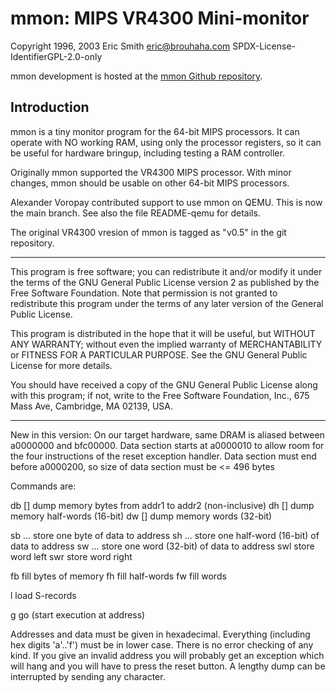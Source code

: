 # mmon: MIPS VR4300 Mini-monitor

Copyright 1996, 2003 Eric Smith <eric@brouhaha.com>
SPDX-License-IdentifierGPL-2.0-only

mmon development is hosted at the
[mmon Github repository](https://github.com/brouhaha/mmon).

## Introduction
mmon is a tiny monitor program for the 64-bit MIPS processors.  It can
operate with NO working RAM, using only the processor registers, so it
can be useful for hardware bringup, including testing a RAM controller.

Originally mmon supported the VR4300 MIPS processor. With minor changes,
mmon should be usable on other 64-bit MIPS processors.

Alexander Voropay contributed support to use mmon on QEMU. This is now
the main branch. See also the file README-qemu for details.

The original VR4300 vresion of mmon is tagged as "v0.5" in the git repository.

-----------------------------------------------------------------------------

This program is free software; you can redistribute it and/or modify it
under the terms of the GNU General Public License version 2 as published
by the Free Software Foundation.  Note that permission is not granted to
redistribute this program under the terms of any later version of the
General Public License.

This program is distributed in the hope that it will be useful, but
WITHOUT ANY WARRANTY; without even the implied warranty of
MERCHANTABILITY or FITNESS FOR A PARTICULAR PURPOSE.  See the GNU
General Public License for more details.

You should have received a copy of the GNU General Public License along
with this program; if not, write to the Free Software Foundation, Inc.,
675 Mass Ave, Cambridge, MA 02139, USA.

-----------------------------------------------------------------------------

New in this version:
	On our target hardware, same DRAM is aliased between a0000000 and
	bfc00000.  Data section starts at a0000010 to allow room for the
	four instructions of the reset exception handler.  Data section must
	end before a0000200, so size of data section must be <= 496 bytes

Commands are:

db <addr1> [<addr2>]	dump memory bytes from addr1 to addr2 (non-inclusive)
dh <addr1> [<addr2>]	dump memory half-words (16-bit)
dw <addr1> [<addr2>]	dump memory words (32-bit)

sb <addr> <data>...	store one byte of data to address
sh <addr> <data>...	store one half-word (16-bit) of data to address
sw <addr> <data>...	store one word (32-bit) of data to address
swl <addr> <data>	store word left
swr <addr> <data>	store word right

fb <addr1> <addr2> <data>  fill bytes of memory
fh <addr1> <addr2> <data>  fill half-words
fw <addr1> <addr2> <data>  fill words

l                          load S-records

g <addr>                   go (start execution at address)

Addresses and data must be given in hexadecimal.
Everything (including hex digits 'a'..'f') must be in lower case.
There is no error checking of any kind.
If you give an invalid address you will probably get an exception which
will hang and you will have to press the reset button.
A lengthy dump can be interrupted by sending any character.
